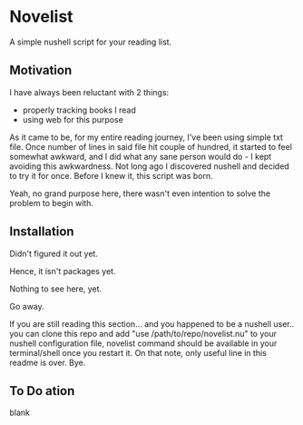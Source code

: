 # Novelist
A simple nushell script for your reading list.

## Motivation
I have always been reluctant with 2 things:
- properly tracking books I read
- using web for this purpose

As it came to be, for my entire reading journey, I've been using simple txt file.
Once number of lines in said file hit couple of hundred, it started to feel somewhat awkward, and I did what any sane person would do - I kept avoiding this awkwardness.
Not long ago I discovered nushell and decided to try it for once. Before I knew it, this script was born.

Yeah, no grand purpose here, there wasn't even intention to solve the problem to begin with.

## Installation
Didn't figured it out yet.

Hence, it isn't packages yet.

Nothing to see here, yet.

Go away.

If you are still reading this section... and you happened to be a nushell user.. you can clone this repo and add "use /path/to/repo/novelist.nu" to your nushell configuration file, novelist command should be available in your terminal/shell once you restart it. On that note, only useful line in this readme is over. Bye.

## To Do ation
blank
